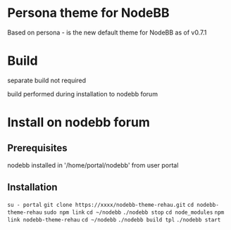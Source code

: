 Persona theme for NodeBB
====================

Based on persona - is the new default theme for NodeBB as of v0.7.1

# Build 

separate build not required

build performed during installation to nodebb forum

# Install on nodebb forum

## Prerequisites
nodebb installed in '/home/portal/nodebb' from user portal

## Installation
`su - portal`
`git clone https://xxxx/nodebb-theme-rehau.git`
`cd nodebb-theme-rehau`
`sudo npm link`
`cd ~/nodebb`
`./nodebb stop`
`cd node_modules`
`npm link nodebb-theme-rehau`
`cd ~/nodebb`
`./nodebb build tpl`
`./nodebb start`
